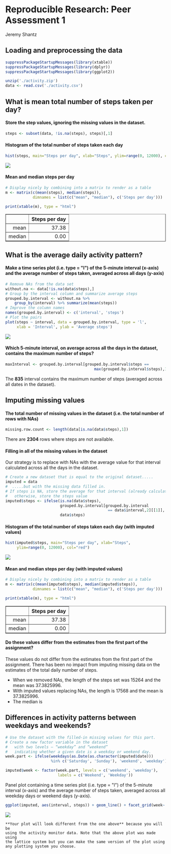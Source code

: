 # Reproducible Research: Peer Assessment 1
Jeremy Shantz  

## Loading and preprocessing the data


```r
suppressPackageStartupMessages(library(xtable))
suppressPackageStartupMessages(library(dplyr))
suppressPackageStartupMessages(library(ggplot2))

unzip('./activity.zip')
data <- read.csv('./activity.csv')
```

## What is mean total number of steps taken per day?

#### Store the step values, ignoring the missing values in the dataset.

```r
steps <- subset(data, !is.na(steps), steps)[,1]
```

#### Histogram of the total number of steps taken each day

```r
hist(steps, main="Steps per day", xlab="Steps", ylim=range(0, 12000), col="red")
```

![](PA1_template_files/figure-html/unnamed-chunk-3-1.png) 

#### Mean and median steps per day

```r
# Display nicely by combining into a matrix to render as a table
m <- matrix(c(mean(steps), median(steps)), 
            dimnames = list(c("mean", "median"), c('Steps per day')))

print(xtable(m), type = "html")
```

<!-- html table generated in R 3.1.2 by xtable 1.7-4 package -->
<!-- Wed Jan  7 00:20:06 2015 -->
<table border=1>
<tr> <th>  </th> <th> Steps per day </th>  </tr>
  <tr> <td align="right"> mean </td> <td align="right"> 37.38 </td> </tr>
  <tr> <td align="right"> median </td> <td align="right"> 0.00 </td> </tr>
   </table>

## What is the average daily activity pattern?

#### Make a time series plot (i.e. type = "l") of the 5-minute interval (x-axis) and the average number of steps taken, averaged across all days (y-axis)


```r
# Remove NAs from the data set
without.na <- data[!is.na(data$steps),]
# Group by the interval column and summarize average steps
grouped.by.interval <- without.na %>% 
    group_by(interval) %>% summarize(mean(steps))
# Improve the column names
names(grouped.by.interval) <- c('interval', 'steps')
# Plot the pairs
plot(steps ~ interval, data = grouped.by.interval, type = 'l', 
     xlab = 'Interval', ylab = 'Average steps')
```

![](PA1_template_files/figure-html/unnamed-chunk-5-1.png) 

#### Which 5-minute interval, on average across all the days in the dataset, contains the maximum number of steps?

```r
maxInterval <- grouped.by.interval[grouped.by.interval$steps == 
                                       max(grouped.by.interval$steps),1][[1]]
```

The **835** interval contains the maximum number of steps (averaged across all dates in the dataset).

## Imputing missing values

#### The total number of missing values in the dataset (i.e. the total number of rows with NAs)

```r
missing.row.count <- length(data[is.na(data$steps),1])
```

There are **2304** rows where steps are not available.

#### Filling in all of the missing values in the dataset

Our strategy is to replace with NAs with the average value for that interval calculated across all the days in the dataset.


```r
# Create a new dataset that is equal to the original dataset.....
imputed = data
#  .....but with the missing data filled in.
# If steps is NA, store the average for that interval (already calculated),
#   otherwise, store the steps value
imputed$steps <- ifelse(is.na(data$steps), 
                        grouped.by.interval[grouped.by.interval
                                             == data$interval,2][[1]], 
                        data$steps)
```

#### Histogram of the total number of steps taken each day (with imputed values)

```r
hist(imputed$steps, main="Steps per day", xlab="Steps", 
     ylim=range(0, 12000), col="red")
```

![](PA1_template_files/figure-html/unnamed-chunk-9-1.png) 

#### Mean and median steps per day (with imputed values)

```r
# Display nicely by combining into a matrix to render as a table
m <- matrix(c(mean(imputed$steps), median(imputed$steps)), 
            dimnames = list(c("mean", "median"), c('Steps per day')))

print(xtable(m), type = "html")
```

<!-- html table generated in R 3.1.2 by xtable 1.7-4 package -->
<!-- Wed Jan  7 00:20:06 2015 -->
<table border=1>
<tr> <th>  </th> <th> Steps per day </th>  </tr>
  <tr> <td align="right"> mean </td> <td align="right"> 37.38 </td> </tr>
  <tr> <td align="right"> median </td> <td align="right"> 0.00 </td> </tr>
   </table>

#### Do these values differ from the estimates from the first part of the assignment? 
These values do not differ from the estimates from the first part of the assignment. There has been no impact from imputing missing data on the estimates of the total daily number of steps.  

* When we removed NAs, the length of the steps set was 15264 and the mean was 37.3825996.
* With imputed values replacing NAs, the length is 17568 and the mean is 37.3825996.
* The median is 

## Differences in activity patterns between weekdays and weekends?

```r
# Use the dataset with the filled-in missing values for this part.
# Create a new factor variable in the dataset 
#   with two levels – “weekday” and “weekend” 
#   indicating whether a given date is a weekday or weekend day.
week.part <- ifelse(weekdays(as.Date(as.character(imputed$date))) 
                    %in% c('Saturday', 'Sunday'), 'weekend', 'weekday')

imputed$week <- factor(week.part, levels = c('weekend', 'weekday'), 
                       labels = c('Weekend', 'Weekday'))
```

Panel plot containing a time series plot (i.e. type = "l") of the 5-minute interval (x-axis) and the average number of steps taken, averaged across all weekday days or weekend days (y-axis). 
 

```r
ggplot(imputed, aes(interval, steps)) + geom_line() + facet_grid(week~.)
```

![](PA1_template_files/figure-html/unnamed-chunk-12-1.png) 

    **Your plot will look different from the one above** because you will be 
    using the activity monitor data. Note that the above plot was made using 
    the lattice system but you can make the same version of the plot using 
    any plotting system you choose.
   
